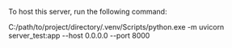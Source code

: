 To host this server, run the following command:

C:/path/to/project/directory/.venv/Scripts/python.exe -m uvicorn server_test:app --host 0.0.0.0 --port 8000
